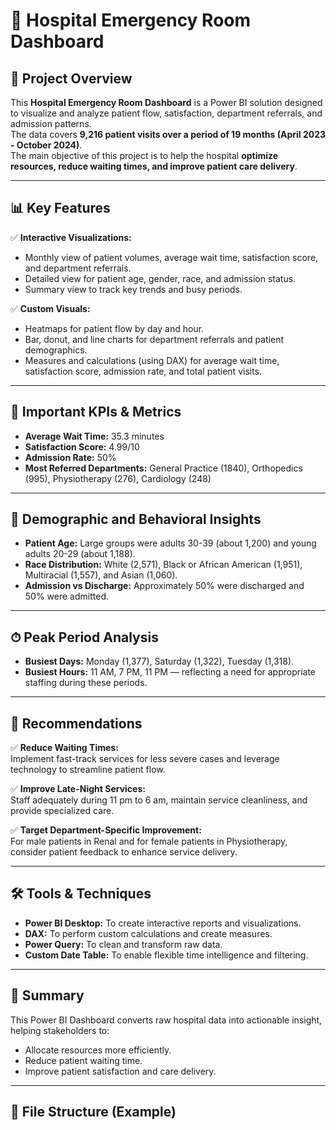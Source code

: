 # 🏥 Hospital Emergency Room Dashboard

## 🔹 Project Overview

This **Hospital Emergency Room Dashboard** is a Power BI solution designed to visualize and analyze patient flow, satisfaction, department referrals, and admission patterns.  
The data covers **9,216 patient visits over a period of 19 months (April 2023 - October 2024)**.  
The main objective of this project is to help the hospital **optimize resources, reduce waiting times, and improve patient care delivery**.

---

## 📊 Key Features

✅ **Interactive Visualizations:**  
- Monthly view of patient volumes, average wait time, satisfaction score, and department referrals.  
- Detailed view for patient age, gender, race, and admission status.  
- Summary view to track key trends and busy periods.

✅ **Custom Visuals:**  
- Heatmaps for patient flow by day and hour.  
- Bar, donut, and line charts for department referrals and patient demographics.  
- Measures and calculations (using DAX) for average wait time, satisfaction score, admission rate, and total patient visits.

---

## 📐 Important KPIs & Metrics

- **Average Wait Time:** 35.3 minutes
- **Satisfaction Score:** 4.99/10
- **Admission Rate:** 50%
- **Most Referred Departments:** General Practice (1840), Orthopedics (995), Physiotherapy (276), Cardiology (248)

---

## 👥 Demographic and Behavioral Insights

- **Patient Age:** Large groups were adults 30-39 (about 1,200) and young adults 20-29 (about 1,188).
- **Race Distribution:** White (2,571), Black or African American (1,951), Multiracial (1,557), and Asian (1,060).
- **Admission vs Discharge:** Approximately 50% were discharged and 50% were admitted.

---

## ⏱ Peak Period Analysis

- **Busiest Days:** Monday (1,377), Saturday (1,322), Tuesday (1,318).
- **Busiest Hours:** 11 AM, 7 PM, 11 PM — reflecting a need for appropriate staffing during these periods.

---

## 🔹 Recommendations

✅ **Reduce Waiting Times:**  
Implement fast-track services for less severe cases and leverage technology to streamline patient flow.

✅ **Improve Late-Night Services:**  
Staff adequately during 11 pm to 6 am, maintain service cleanliness, and provide specialized care.

✅ **Target Department-Specific Improvement:**  
For male patients in Renal and for female patients in Physiotherapy, consider patient feedback to enhance service delivery.

---

## 🛠 Tools & Techniques

- **Power BI Desktop:** To create interactive reports and visualizations.
- **DAX:** To perform custom calculations and create measures.
- **Power Query:** To clean and transform raw data.
- **Custom Date Table:** To enable flexible time intelligence and filtering.

---

## 📁 Summary

This Power BI Dashboard converts raw hospital data into actionable insight, helping stakeholders to:

- Allocate resources more efficiently.
- Reduce patient waiting time.
- Improve patient satisfaction and care delivery.

---

## 📁 File Structure (Example)

